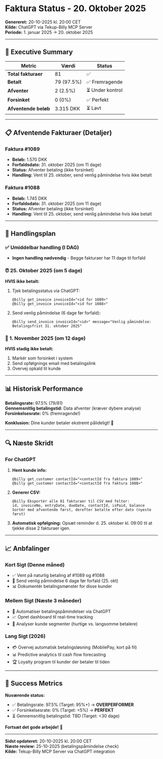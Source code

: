 # Faktura Status - 20. Oktober 2025

**Genereret:** 20-10-2025 kl. 20:00 CET  
**Kilde:** ChatGPT via Tekup-Billy MCP Server  
**Periode:** 1. januar 2025 → 20. oktober 2025

---

## 🎯 Executive Summary

| Metric | Værdi | Status |
|--------|-------|--------|
| **Total fakturaer** | 81 | ✅ |
| **Betalt** | 79 (97.5%) | ✅ Fremragende |
| **Afventer** | 2 (2.5%) | ⏳ Under kontrol |
| **Forsinket** | 0 (0%) | ✅ Perfekt |
| **Afventende beløb** | 3.315 DKK | ⏳ Lavt |

---

## 📋 Afventende Fakturaer (Detaljer)

### Faktura #1089

- **Beløb:** 1.570 DKK
- **Forfaldsdato:** 31. oktober 2025 (om 11 dage)
- **Status:** Afventer betaling (ikke forsinket)
- **Handling:** Vent til 25. oktober, send venlig påmindelse hvis ikke betalt

### Faktura #1088

- **Beløb:** 1.745 DKK  
- **Forfaldsdato:** 31. oktober 2025 (om 11 dage)
- **Status:** Afventer betaling (ikke forsinket)
- **Handling:** Vent til 25. oktober, send venlig påmindelse hvis ikke betalt

---

## 💼 Handlingsplan

### ✅ Umiddelbar handling (I DAG)

- **Ingen handling nødvendig** - Begge fakturaer har 11 dage til forfald

### ⏰ 25. Oktober 2025 (om 5 dage)

**HVIS ikke betalt:**
1. Tjek betalingsstatus via ChatGPT:

   ```
   @billy get_invoice invoiceId="<id for 1089>"
   @billy get_invoice invoiceId="<id for 1088>"
   ```

2. Send venlig påmindelse (6 dage før forfald):

   ```
   @billy send_invoice invoiceId="<id>" message="Venlig påmindelse: Betalingsfrist 31. oktober 2025"
   ```

### 📅 1. November 2025 (om 12 dage)

**HVIS stadig ikke betalt:**
1. Markér som forsinket i system
2. Send opfølgnings email med betalingslink
3. Overvej opkald til kunde

---

## 📊 Historisk Performance

**Betalingsrate:** 97.5% (79/81)  
**Gennemsnitlig betalingstid:** Data afventer (kræver dybere analyse)  
**Forsinkelsesrate:** 0% (fremragende!)

**Konklusion:** Dine kunder betaler ekstremt pålideligt! 🌟

---

## 🔍 Næste Skridt

### For ChatGPT

1. **Hent kunde info:**

   ```
   @billy get_customer contactId="<contactId fra faktura 1089>"
   @billy get_customer contactId="<contactId fra faktura 1088>"
   ```

2. **Generer CSV:**

   ```
   @billy Eksportér alle 81 fakturaer til CSV med felter: 
   id, invoiceNo, entryDate, dueDate, contactId, isPaid, balance
   Sortér med afventende først, derefter betalte efter dato (nyeste først)
   ```

3. **Automatisk opfølgning:**
   Opsæt reminder d. 25. oktober kl. 09:00 til at tjekke disse 2 fakturaer igen.

---

## 📈 Anbfalinger

### Kort Sigt (Denne måned)

- ✅ Vent på naturlig betaling af #1089 og #1088
- 📧 Send venlig påmindelse 6 dage før forfald (25. okt)
- 📊 Dokumentér betalingsmønster for disse kunder

### Mellem Sigt (Næste 3 måneder)

- 🤖 Automatiser betalingspåmindelser via ChatGPT
- 📈 Opret dashboard til real-time tracking
- 🎯 Analyser kunde segmenter (hurtige vs. langsomme betalere)

### Lang Sigt (2026)

- 💳 Overvej automatisk betalingsløsning (MobilePay, kort på fil)
- 📊 Predictive analytics til cash flow forecasting
- 🏆 Loyalty program til kunder der betaler til tiden

---

## 🎯 Success Metrics

**Nuværende status:**
- ✅ Betalingsrate: 97.5% (Target: 95%+) → **OVERPERFORMER**
- ✅ Forsinkelsesrate: 0% (Target: <5%) → **PERFEKT**
- ⏳ Gennemsnitlig betalingstid: TBD (Target: <30 dage)

**Fortsæt det gode arbejde!** 🚀

---

**Sidst opdateret:** 20-10-2025 kl. 20:00 CET  
**Næste review:** 25-10-2025 (betalingspåmindelse check)  
**Kilde:** Tekup-Billy MCP Server via ChatGPT integration
